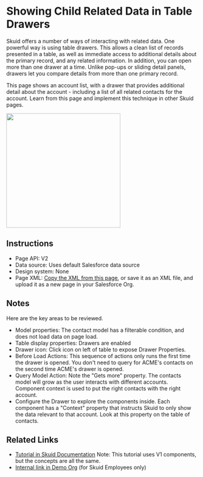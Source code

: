 # Showing Child Related Data in Table Drawers

Skuid offers a number of ways of interacting with related data.  One powerful way is using table drawers. This allows a clean list of records presented in a table, as well as immediate access to additional details about the primary record, and any related information. In addition, you can open more than one drawer at a time. Unlike pop-ups or sliding detail panels, drawers let you compare details from more than one primary record. 

This page shows an account list, with a drawer that provides additional detail about the account - including a list of all related contacts for the account. Learn from this page and implement this technique in other Skuid pages.


<img src="AccountContactDrawers.png" width="300"></img>

## Instructions  
- Page API:  V2
- Data source: Uses default Salesforce data source
- Design system: None 
- Page XML:  [Copy the XML from this page](AccountChildrenTableDrawers.xml), or save it as an XML file, and upload it as a new page in your Salesforce Org.  

## Notes
Here are the key areas to be reviewed. 
-  Model properties: The contact model has a filterable condition,  and does not load data on page load. 
-  Table display properties: Drawers are enabled
-  Drawer icon:  Click icon on left of table to expose Drawer Properties. 
-  Before Load Actions: This sequence of actions only runs the first time the drawer is opened.  You don't need to query for ACME's contacts on the second time ACME's drawer is opened.  
-  Query Model Action: Note the "Gets more" property.  The contacts model will grow as the user interacts with different accounts. Component context is used to put the right contacts with the right account. 
-  Configure the Drawer to explore the components inside.  Each component has a "Context" property that instructs Skuid to only show the data relevant to that account. Look at this property on the table of contacts.

## Related Links

- [Tutorial in Skuid Documentation](https://docs.skuid.com/latest/v1/en/skuid/components/original/drawers/)  Note:  This tutorial uses V1 components,  but the concepts are all the same. 
- [Internal link in Demo Org](https://skuid-demo--skuid.na37.visual.force.com/apex/skuid__ui?page=Account_Children_Table_Drawers) (for Skuid Employees only)